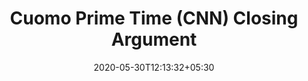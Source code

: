 ---
title: "Cuomo Prime Time (CNN) Closing Argument"
date: 2020-05-30T12:13:32+05:30
link: https://twitter.com/ava/status/1266948036653015041
captions: https://twitter.com/dreenteam/status/1267593937272762368
transcript: https://twitter.com/graceakell/status/1266951294478098432
disqus: false
---
